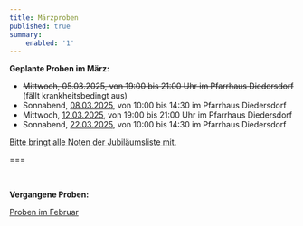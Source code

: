 ```yaml
---
title: Märzproben
published: true
summary:
    enabled: '1'
---
```



**Geplante Proben im März:**

* ~~Mittwoch, 05.03.2025, von 19:00 bis 21:00 Uhr im Pfarrhaus Diedersdorf~~ (fällt krankheitsbedingt aus)
* Sonnabend, [08.03.2025](/choerchen-intern/termine/20250308), von 10:00 bis 14:30 im Pfarrhaus Diedersdorf
* Mittwoch, [12.03.2025](/choerchen-intern/termine/20250312), von 19:00 bis 21:00 Uhr im Pfarrhaus Diedersdorf
* Sonnabend, [22.03.2025](/choerchen-intern/termine/20250322), von 10:00 bis 14:30 im Pfarrhaus Diedersdorf


[Bitte bringt alle Noten der <i class="fa fa-hand-o-right"></i> Jubiläumsliste <i class="fa fa-hand-o-left"></i> mit.](/choerchen-intern/choerchennoten/tag:Jubiläumskonzert%202025/query:Jubiläumskonzert%202025)


===

&nbsp;

**Vergangene Proben:**

[<i class="fa fa-hand-o-right"></i> Proben im Februar](/choerchen-intern/choerchenneuigkeiten/februarproben2025)

